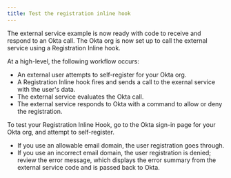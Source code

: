 ```yaml
---
title: Test the registration inline hook
---
```

The external service example is now ready with code to receive and respond to an Okta call. The Okta org is now set up to call the external service using a Registration Inline hook.

At a high-level, the following workflow occurs:

- An external user attempts to self-register for your Okta org.
- A Registration Inline hook fires and sends a call to the exernal service with the user's data.
- The external service evaluates the Okta call.
- The external service responds to Okta with a command to allow or deny the registration.

To test your Registration Inline Hook, go to the Okta sign-in page for your Okta org, and attempt to self-register.

- If you use an allowable email domain, the user registration goes through.
- If you use an incorrect email domain, the user registration is denied; review the error message, which displays the error summary from the external service code and is passed back to Okta.

<NextSectionLink/>


